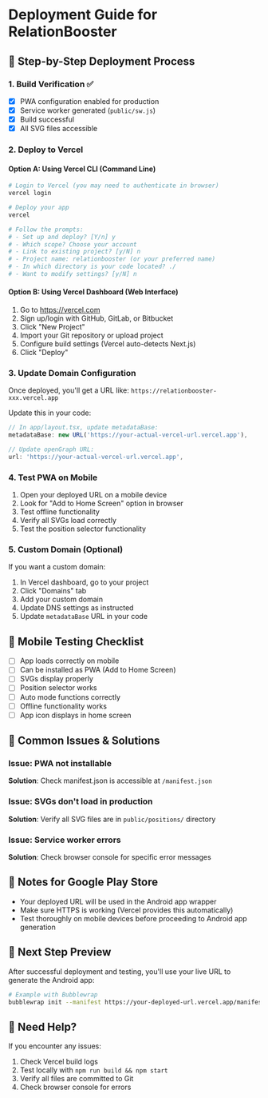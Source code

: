# Deployment Guide for RelationBooster

## 🚀 Step-by-Step Deployment Process

### 1. Build Verification ✅
- [x] PWA configuration enabled for production
- [x] Service worker generated (`public/sw.js`)
- [x] Build successful
- [x] All SVG files accessible

### 2. Deploy to Vercel

#### Option A: Using Vercel CLI (Command Line)
```bash
# Login to Vercel (you may need to authenticate in browser)
vercel login

# Deploy your app
vercel

# Follow the prompts:
# - Set up and deploy? [Y/n] y
# - Which scope? Choose your account
# - Link to existing project? [y/N] n
# - Project name: relationbooster (or your preferred name)
# - In which directory is your code located? ./
# - Want to modify settings? [y/N] n
```

#### Option B: Using Vercel Dashboard (Web Interface)
1. Go to https://vercel.com
2. Sign up/login with GitHub, GitLab, or Bitbucket
3. Click "New Project"
4. Import your Git repository or upload project
5. Configure build settings (Vercel auto-detects Next.js)
6. Click "Deploy"

### 3. Update Domain Configuration

Once deployed, you'll get a URL like: `https://relationbooster-xxx.vercel.app`

Update this in your code:

```typescript
// In app/layout.tsx, update metadataBase:
metadataBase: new URL('https://your-actual-vercel-url.vercel.app'),

// Update openGraph URL:
url: 'https://your-actual-vercel-url.vercel.app',
```

### 4. Test PWA on Mobile

1. Open your deployed URL on a mobile device
2. Look for "Add to Home Screen" option in browser
3. Test offline functionality
4. Verify all SVGs load correctly
5. Test the position selector functionality

### 5. Custom Domain (Optional)

If you want a custom domain:
1. In Vercel dashboard, go to your project
2. Click "Domains" tab
3. Add your custom domain
4. Update DNS settings as instructed
5. Update `metadataBase` URL in your code

## 📱 Mobile Testing Checklist

- [ ] App loads correctly on mobile
- [ ] Can be installed as PWA (Add to Home Screen)
- [ ] SVGs display properly
- [ ] Position selector works
- [ ] Auto mode functions correctly
- [ ] Offline functionality works
- [ ] App icon displays in home screen

## 🔧 Common Issues & Solutions

### Issue: PWA not installable
**Solution**: Check manifest.json is accessible at `/manifest.json`

### Issue: SVGs don't load in production
**Solution**: Verify all SVG files are in `public/positions/` directory

### Issue: Service worker errors
**Solution**: Check browser console for specific error messages

## 📝 Notes for Google Play Store

- Your deployed URL will be used in the Android app wrapper
- Make sure HTTPS is working (Vercel provides this automatically)
- Test thoroughly on mobile devices before proceeding to Android app generation

## 🎯 Next Step Preview

After successful deployment and testing, you'll use your live URL to generate the Android app:

```bash
# Example with Bubblewrap
bubblewrap init --manifest https://your-deployed-url.vercel.app/manifest.json
```

## 📧 Need Help?

If you encounter any issues:
1. Check Vercel build logs
2. Test locally with `npm run build && npm start`
3. Verify all files are committed to Git
4. Check browser console for errors 